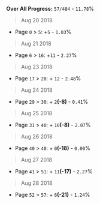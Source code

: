 **Over All Progress:** `57/484` - `11.78`%

> Aug 20 2018
 * Page `0` > `5`: +`5` - `1.03`%
> Aug 21 2018
 * Page `6` > `16`: +`11` - `2.27`%
> Aug 23 2018
 * Page `17` > `28`: + `12` - `2.48`%
> Aug 24 2018
 * Page `29` > `30`: + `2`**(-8)** - `0.41`%
> Aug 25 2018
 * Page `31` > `40`: + `10`**(-8)** - `2.07`%
> Aug 26 2018
 * Page `40` > `40`: + `0`**(-18)** - `0.00`%
> Aug 27 2018
 * Page `41` > `51`: + `11`**(-17)** - `2.27`%
> Aug 28 2018
 * Page `52` > `57`: + `6`**(-21)** - `1.24`%
